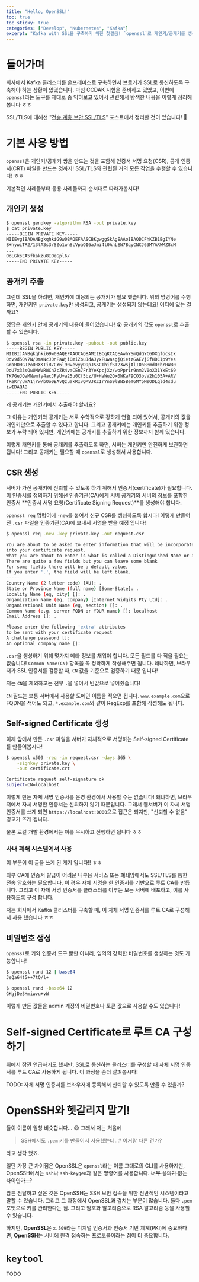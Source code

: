 ```yaml
---
title: "Hello, OpenSSL!"
toc: true
toc_sticky: true
categories: ["Develop", "Kubernetes", "Kafka"]
excerpt: "Kafka with SSL을 구축하기 위한 첫걸음! `openssl`로 개인키/공개키를 생성하고, 인증서 서명 요청(CSR)을 만들고, 서명까지 받기!"
---
```


# 들어가며

회사에서 Kafka 클러스터를 온프레미스로 구축하면서 브로커가 SSL로 통신하도록 구축해야 하는 상황이 있었습니다. 마침 CCDAK 시험을 준비하고 있었고, 이번에 `openssl`라는 도구를 제대로 좀 익혀보고 있어서 관련해서 탐색한 내용을 이렇게 정리해봅니다 ㅎㅎ

SSL/TLS에 대해선 "[전송 계층 보안 SSL/TLS](/2023/01/28/transport-layer-security/)" 포스트에서 정리한 것이 있습니다! 📖

# 기본 사용 방법

`openssl`은 개인키/공개키 쌍을 만드는 것을 포함해 인증서 서명 요청(CSR), 공개 인증서(CRT) 파일을 만드는 것까지! SSL/TLS와 관련된 거의 모든 작업을 수행할 수 있습니다! ㅎㅎ

기본적인 사례들부터 응용 사례들까지 순서대로 따라가봅시다!


## 개인키 생성

```bash
$ openssl genpkey -algorithm RSA -out private.key
$ cat private.key
-----BEGIN PRIVATE KEY-----
MIIEvgIBADANBgkqhkiG9w0BAQEFAASCBKgwggSkAgEAAoIBAQDCFhKZB1BgIYNe
B+hywiTR2/13lA3s3/SZo1wnScVpaOI6aJmi4l0AnLEW7BqyCNCJ63MYARWMZ8cM
...
OoLGksEA5fkakzu8IOeGpl6/
-----END PRIVATE KEY-----
```

## 공개키 추출

그런데 SSL을 하려면, 개인키에 대응되는 공개키가 필요 했습니다. 위의 명령어를 수행하면, 개인키인 `private.key`만 생성되고, 공개키는 생성되지 않는데요! 어디에 있는 걸까요?

정답은 개인키 안에 공개키의 내용이 들어있습니다! 😲 공개키의 값도 `openssl`로 추출할 수 있습니다.

```bash
$ openssl rsa -in private.key -pubout -out public.key
-----BEGIN PUBLIC KEY-----
MIIBIjANBgkqhkiG9w0BAQEFAAOCAQ8AMIIBCgKCAQEAwhYSmQdQYCGDXgfocsIk
0dv9d5QN7N/0maNcJ0nFaWjiOmiZouJdAJyxFuwasgjQietzGAEVjGfHDCIp9Yes
GraHOHGJzoDRXKTiR7CY6l90vevyyD9pJSSCThifST23wsjAlIOnBBmdDcbrHWB0
DoU7x33sQwUMWVRWCn7cZR4vaCEn7Fr3YeKpcjXz/woPpr1r9nm2V0oX31YxEt69
TK7GeJQaMNwmfy4acJFyU+a25u0Cf5bz/U+HaWu2Qx0WKaF9CO3bvV2h105A+ARV
fReKr/uWA1jYw/bOo0BAvQzuakRIvQMVJKc1rYnS9lBN5BeT6MYpMsODLqld4sdu
iwIDAQAB
-----END PUBLIC KEY-----
```

왜 공개키는 개인키에서 추출해야 할까요?

그 이유는 개인키와 공개키는 서로 수학적으로 강하게 연결 되어 있어서, 공개키의 값을 개인키만으로 추출할 수 있다고 합니다. 그리고 공개키에는 개인키를 추출하기 위한 정보가 누락 되어 있지만, 개인키에는 공개키를 추출하기 위한 정보까지 함께 있습니다.

이렇게 개인키를 통해 공개키를 추출하도록 하면, 서버는 개인키만 안전하게 보관하면 됩니다! 그리고 공개키는 필요할 때 `openssl`로 생성해서 사용합니다.

## CSR 생성

서버가 가진 공개키에 신뢰할 수 있도록 하기 위해서 인증서(certificate)가 필요합니다. 이 인증서를 정의하기 위해선 인증기관(CA)에게 서버 공개키와 서버의 정보를 포함한 인증서 **인증서 서명 요청(Certificate Signing Request)**를 생성해야 합니다.

`openssl req` 명령어에 `-new`를 붙여서 신규 CSR를 생성하도록 합시다! 이렇게 만들어진 `.csr` 파일을 인증기관(CA)에 보내서 서명을 받을 예정 입니다!

```bash
$ openssl req -new -key private.key -out request.csr

You are about to be asked to enter information that will be incorporated
into your certificate request.
What you are about to enter is what is called a Distinguished Name or a DN.
There are quite a few fields but you can leave some blank
For some fields there will be a default value,
If you enter '.', the field will be left blank.
-----
Country Name (2 letter code) [AU]: .
State or Province Name (full name) [Some-State]: .
Locality Name (eg, city) []: .
Organization Name (eg, company) [Internet Widgits Pty Ltd]: .
Organizational Unit Name (eg, section) []: .
Common Name (e.g. server FQDN or YOUR name) []: localhost
Email Address []: .

Please enter the following 'extra' attributes
to be sent with your certificate request
A challenge password []:
An optional company name []:
```

`.csr`을 생성하기 위해 몇가지 메타 정보를 채워야 합니다. 모든 필드를 다 적을 필요는 없습니다! `Common Name(CN)` 항목을 꼭 정확하게 작성해주면 됩니다. 왜냐하면, 브라우저가 SSL 인증서를 검증할 때, `CN` 값을 기준으로 검증하기 때문 입니다!

저는 `CN`을 제외하고는 전부 `.`을 넣어서 빈값으로 넣어줬습니다!

`CN` 필드는 보통 서버에서 사용할 도메인 이름을 적으면 됩니다. `www.example.com`으로 FQDN을 적어도 되고, `*.example.com`와 같이 RegExp를 포함해 작성해도 됩니다.

## Self-signed Certificate 생성

이제 앞에서 만든 `.csr` 파일을 서버가 자체적으로 서명하는 Self-signed Certificate를 만들어봅시다!

```bash
$ openssl x509 -req -in request.csr -days 365 \
    -signkey private.key \
    -out certificate.crt

Certificate request self-signature ok
subject=CN=localhost
```

이렇게 만든 자체 서명 인증서를 운영 환경에서 사용할 수는 없습니다! 왜냐하면, 브라우저에서 자체 서명한 인증서는 신뢰하지 않기 때문입니다. 그래서 웹서버가 이 자체 서명 인증서를 쓰게 되면 `https://localhost:0000`으로 접근은 되지만, "신뢰할 수 없음" 경고가 뜨게 됩니다.

물론 로컬 개발 환경에서는 이를 무시하고 진행하면 됩니다 ㅎㅎ

### 사내 폐쇄 시스템에서 사용

이 부분이 이 글을 쓰게 된 계기 입니다!! ㅎㅎ

외부 CA에 인증서 발급이 어려운 내부용 서비스 또는 폐쇄망에서도 SSL/TLS를 통한 전송 암호화는 필요합니다. 이 경우 자체 서명을 한 인증서를 기반으로 루트 CA를 만듭니다. 그리고 이 자체 서명 인증서를 클러스터를 이루는 모든 서버에 배포하고, 이를 사용하도록 구성 합니다.

저는 회사에서 Kafka 클러스터를 구축할 때, 이 자체 서명 인증서를 루트 CA로 구성해서 사용 했습니다 ㅎㅎ

## 비밀번호 생성

`openssl`로 키와 인증서 도구 뿐만 아니라, 임의의 강력한 비밀번호를 생성하는 것도 가능합니다!

```bash
$ openssl rand 12 | base64
JsQa64t5++7tQ/l+

$ openssl rand -base64 12
GKgjDe3Hmiwvu+vW
```

이렇게 만든 값들을 admin 계정의 비밀번호나 토큰 값으로 사용할 수도 있습니다!


# Self-signed Certificate로 루트 CA 구성하기

위에서 잠깐 언급하기도 했지만, SSL로 통신하는 클러스터를 구성할 때 자체 서명 인증서를 루트 CA로 사용하게 됩니다. 이 과정을 좀더 살펴봅시다!

TODO: 자체 서멍 인증서를 브라우저에 등록해서 신뢰할 수 있도록 만들 수 있을까?


# OpenSSH와 헷갈리지 말기!

둘이 이름이 엄청 비슷합니다... 😅 그래서 저는 처음에

> SSH에서도 `.pem` 키를 만들어서 사용했는데...? 이거랑 다른 건가?

라고 생각 했죠.

일단 가장 큰 차이점은 OpenSSL은 `openssl`라는 이름 그대로의 CLI를 사용하지만, OpenSSH에서는 `ssh`나 `ssh-keygen`과 같은 명령어를 사용합니다. ~~너무 성의가 없는 차이인가...?~~

암튼 전달하고 싶은 것은 OpenSSH는 SSH 보안 접속을 위한 전반적인 시스템이라고 말할 수 있습니다. 그리고 그 과정에서 OpenSSL과 겹치는 부분이 많습니다. 둘다 `.pem` 포맷으로 키를 관리한다는 점. 그리고 암호화 알고리즘으로 RSA 알고리즘 등을 사용할 수 있습니다.

하지만, **OpenSSL**은 `x.509`라는 디지털 인증서과 인증서 기반 체계(PKI)에 중요하다면, **OpenSSH**는 서버에 원격 접속하는 프로토콜이라는 점이 더 중요합니다.

# `keytool`

TODO
